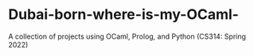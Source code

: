 # Dubai-born-where-is-my-OCaml-

A collection of projects using OCaml, Prolog, and Python (CS314: Spring 2022)
